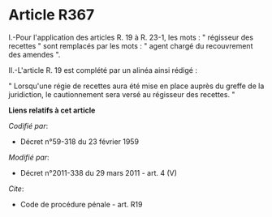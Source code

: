 # Article R367

I.-Pour l'application des articles R. 19 à R. 23-1, les mots : " régisseur des recettes " sont remplacés par les mots : "
agent chargé du recouvrement des amendes ". 

II.-L'article R. 19 est complété par un alinéa ainsi rédigé : 

" Lorsqu'une régie de recettes aura été mise en place auprès du greffe de la juridiction, le cautionnement sera versé au
régisseur des recettes. "

**Liens relatifs à cet article**

_Codifié par_:

  - Décret n°59-318 du 23 février 1959

_Modifié par_:

  - Décret n°2011-338 du 29 mars 2011 - art. 4 (V)

_Cite_:

  - Code de procédure pénale - art. R19
